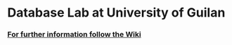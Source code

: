 # Database Lab at University of Guilan

### [For further information follow the Wiki](https://github.com/JoyeBright/DBLab/wiki/DataLab-Outline)

